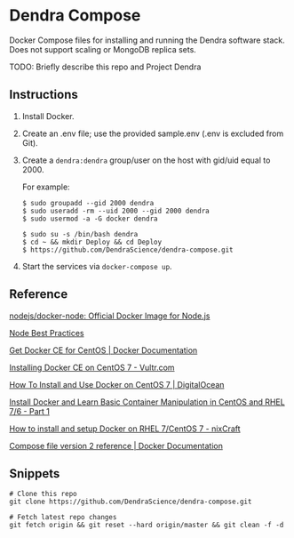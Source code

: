 # Dendra Compose

Docker Compose files for installing and running the Dendra software stack. Does not support scaling or MongoDB replica sets.

TODO: Briefly describe this repo and Project Dendra


## Instructions

1. Install Docker.

2. Create an .env file; use the provided sample.env (.env is excluded from Git).

3. Create a `dendra:dendra` group/user on the host with gid/uid equal to 2000.

	For example:

	```
	$ sudo groupadd --gid 2000 dendra
  	$ sudo useradd -rm --uid 2000 --gid 2000 dendra
  	$ sudo usermod -a -G docker dendra

  	$ sudo su -s /bin/bash dendra
  	$ cd ~ && mkdir Deploy && cd Deploy
  	$ https://github.com/DendraScience/dendra-compose.git
  	```

3. Start the services via `docker-compose up`.


## Reference

[nodejs/docker-node: Official Docker Image for Node.js](https://github.com/nodejs/docker-node)

[Node Best Practices](https://github.com/nodejs/docker-node/blob/master/docs/BestPractices.md)

[Get Docker CE for CentOS | Docker Documentation](https://docs.docker.com/install/linux/docker-ce/centos/)

[Installing Docker CE on CentOS 7 - Vultr.com](https://www.vultr.com/docs/installing-docker-ce-on-centos-7)

[How To Install and Use Docker on CentOS 7 | DigitalOcean](https://www.digitalocean.com/community/tutorials/how-to-install-and-use-docker-on-centos-7)

[Install Docker and Learn Basic Container Manipulation in CentOS and RHEL 7/6 - Part 1](https://www.tecmint.com/install-docker-and-learn-containers-in-centos-rhel-7-6/)

[How to install and setup Docker on RHEL 7/CentOS 7 - nixCraft](https://www.cyberciti.biz/faq/install-use-setup-docker-on-rhel7-centos7-linux/)

[Compose file version 2 reference | Docker Documentation](https://docs.docker.com/compose/compose-file/compose-file-v2/)


## Snippets

```
# Clone this repo
git clone https://github.com/DendraScience/dendra-compose.git

# Fetch latest repo changes
git fetch origin && git reset --hard origin/master && git clean -f -d
```
